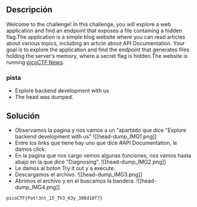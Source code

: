 
## Descripción 

Welcome to the challenge! In this challenge, you will explore a web application and find an endpoint that exposes a file containing a hidden flag.The application is a simple blog website where you can read articles about various topics, including an article about API Documentation. Your goal is to explore the application and find the endpoint that generates files holding the server’s memory, where a secret flag is hidden.The website is running [picoCTF News](http://verbal-sleep.picoctf.net:53822/).
### pista

- Explore backend development with us
- The head was dumped.
## Solución

- Observamos la pagina y nos vamos a un "apartado que dice "Explore backend development with us"
![[head-dump_IMG1.png]]
- Entre los links que tiene hay uno que dice #API Documentation, le damos click.
- En la pagina que nos cargo vemos algunas funciones, nos vamos hasta abajo en la que dice "Diagnosing".
![[head-dump_IMG2.png]]
- Le damos al boton Try it out y a execute.
- Descargamos el archivo.
![[head-dump_IMG3.png]]
- Abrimos el archivo y en el buscamos la bandera.
![[head-dump_IMG4.png]]




```
picoCTF{Pat!3nt_15_Th3_K3y_388d10f7}
```
